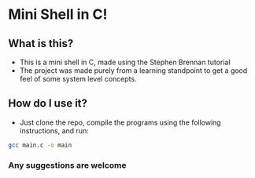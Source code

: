 # Mini Shell in C!

## What is this?
- This is a mini shell in C, made using the Stephen Brennan tutorial
- The project was made purely from a learning standpoint to get a good feel of some system level concepts.

## How do I use it?
- Just clone the repo, compile the programs using the following instructions, and run:

```bash
gcc main.c -o main
```

### Any suggestions are welcome
